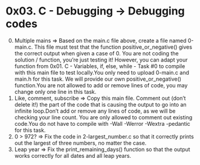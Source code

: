 # 0x03. C - Debugging -> Debugging codes
0. Multiple mains => Based on the main.c file above, create a file named 0-main.c. This file must test that the function positive_or_negative() gives the correct output when given a case of 0.
You are not coding the solution / function, you’re just testing it! However, you can adapt your function from 0x01. C - Variables, if, else, while - Task #0 to compile with this main file to test locally.You only need to upload 0-main.c and main.h for this task. We will provide our own positive_or_negative() function.You are not allowed to add or remove lines of code, you may change only one line in this task.
1. Like, comment, subscribe => Copy this main file. Comment out (don’t delete it!) the part of the code that is causing the output to go into an infinite loop.Don’t add or remove any lines of code, as we will be checking your line count. You are only allowed to comment out existing code.You do not have to compile with -Wall -Werror -Wextra -pedantic for this task.
2. 0 > 972? => Fix the code in 2-largest_number.c so that it correctly prints out the largest of three numbers, no matter the case.
3.  Leap year => Fix the print_remaining_days() function so that the output works correctly for all dates and all leap years.
